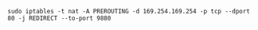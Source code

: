     sudo iptables -t nat -A PREROUTING -d 169.254.169.254 -p tcp --dport 80 -j REDIRECT --to-port 9880
